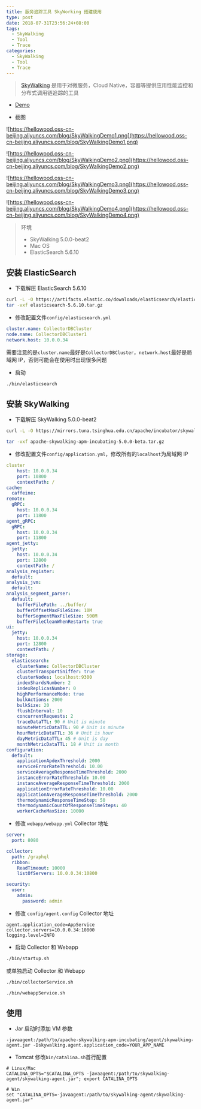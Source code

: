 ```yaml
---
title: 服务追踪工具 SkyWorking 搭建使用
type: post
date: 2018-07-31T23:56:24+08:00
tags:
  - SkyWalking
  - Tool
  - Trace
categories:
  - SkyWalking
  - Tool
  - Trace
---
```


> [SkyWalking](https://github.com/apache/incubator-skywalking) 是用于对微服务，Cloud Native，容器等提供应用性能监控和分布式调用链追踪的工具

- [Demo](http://49.4.12.44:8080/#/monitor/dashboard)

- 截图

![https://hellowood.oss-cn-beijing.aliyuncs.com/blog/SkyWalkingDemo1.png](https://hellowood.oss-cn-beijing.aliyuncs.com/blog/SkyWalkingDemo1.png)

![https://hellowood.oss-cn-beijing.aliyuncs.com/blog/SkyWalkingDemo2.png](https://hellowood.oss-cn-beijing.aliyuncs.com/blog/SkyWalkingDemo2.png)

![https://hellowood.oss-cn-beijing.aliyuncs.com/blog/SkyWalkingDemo3.png](https://hellowood.oss-cn-beijing.aliyuncs.com/blog/SkyWalkingDemo3.png)

![https://hellowood.oss-cn-beijing.aliyuncs.com/blog/SkyWalkingDemo4.png](https://hellowood.oss-cn-beijing.aliyuncs.com/blog/SkyWalkingDemo4.png)

> 环境
>
> - SkyWalking 5.0.0-beat2
> - Mac OS
> - ElasticSearch 5.6.10

## 安装 ElasticSearch

- 下载解压 ElasticSearch 5.6.10

```bash
curl -L -O https://artifacts.elastic.co/downloads/elasticsearch/elasticsearch-5.6.10.tar.gz
tar -vxf elasticsearch-5.6.10.tar.gz
```

- 修改配置文件`config/elasticsearch.yml`

```yaml
cluster.name: CollectorDBCluster
node.name: CollectorDBCluster1
network.host: 10.0.0.34
```

需要注意的是`cluster.name`最好是`CollectorDBCluster`，`network.host`最好是局域网 IP，否则可能会在使用时出现很多问题

- 启动

```bash
./bin/elasticsearch
```

## 安装 SkyWalking

- 下载解压 SkyWalking 5.0.0-beat2

```bash
curl -L -O https://mirrors.tuna.tsinghua.edu.cn/apache/incubator/skywalking/5.0.0-beta/apache-skywalking-apm-incubating-5.0.0-beta.tar.gz

tar -vxf apache-skywalking-apm-incubating-5.0.0-beta.tar.gz
```

- 修改配置文件`config/application.yml`，修改所有的`localhost`为局域网 IP

```yaml
cluster
    host: 10.0.0.34
    port: 10800
    contextPath: /
cache:
  caffeine:
remote:
  gRPC:
    host: 10.0.0.34
    port: 11800
agent_gRPC:
  gRPC:
    host: 10.0.0.34
    port: 11800
agent_jetty:
  jetty:
    host: 10.0.0.34
    port: 12800
    contextPath: /
analysis_register:
  default:
analysis_jvm:
  default:
analysis_segment_parser:
  default:
    bufferFilePath: ../buffer/
    bufferOffsetMaxFileSize: 10M
    bufferSegmentMaxFileSize: 500M
    bufferFileCleanWhenRestart: true
ui:
  jetty:
    host: 10.0.0.34
    port: 12800
    contextPath: /
storage:
  elasticsearch:
    clusterName: CollectorDBCluster
    clusterTransportSniffer: true
    clusterNodes: localhost:9300
    indexShardsNumber: 2
    indexReplicasNumber: 0
    highPerformanceMode: true
    bulkActions: 2000
    bulkSize: 20
    flushInterval: 10
    concurrentRequests: 2
    traceDataTTL: 90 # Unit is minute
    minuteMetricDataTTL: 90 # Unit is minute
    hourMetricDataTTL: 36 # Unit is hour
    dayMetricDataTTL: 45 # Unit is day
    monthMetricDataTTL: 18 # Unit is month
configuration:
  default:
    applicationApdexThreshold: 2000
    serviceErrorRateThreshold: 10.00
    serviceAverageResponseTimeThreshold: 2000
    instanceErrorRateThreshold: 10.00
    instanceAverageResponseTimeThreshold: 2000
    applicationErrorRateThreshold: 10.00
    applicationAverageResponseTimeThreshold: 2000
    thermodynamicResponseTimeStep: 50
    thermodynamicCountOfResponseTimeSteps: 40
    workerCacheMaxSize: 10000
```

- 修改 `webapp/webapp.yml` Collector 地址

```yaml
server:
  port: 8080

collector:
  path: /graphql
  ribbon:
    ReadTimeout: 10000
    listOfServers: 10.0.0.34:10800

security:
  user:
    admin:
      password: admin
```

- 修改 `config/agent.config` Collector 地址

```
agent.application_code=AppService
collector.servers=10.0.0.34:10800
logging.level=INFO
```

- 启动 Collector 和 Webapp

```bash
./bin/startup.sh
```

或单独启动 Collector 和 Webapp

```bash
./bin/collectorService.sh

./bin/webappService.sh
```

## 使用

- Jar 启动时添加 VM 参数

```
-javaagent:/path/to/apache-skywalking-apm-incubating/agent/skywalking-agent.jar -Dskywalking.agent.application_code=YOUR_APP_NAME
```

- Tomcat 修改`bin/catalina.sh`首行配置

```
# Linux/Mac
CATALINA_OPTS="$CATALINA_OPTS -javaagent:/path/to/skywalking-agent/skywalking-agent.jar"; export CATALINA_OPTS

# Win
set "CATALINA_OPTS=-javaagent:/path/to/skywalking-agent/skywalking-agent.jar"
```
